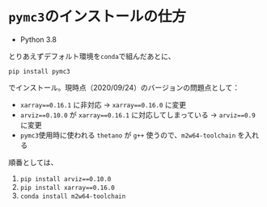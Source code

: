 # `pymc3`のインストールの仕方

- Python 3.8

とりあえずデフォルト環境を`conda`で組んだあとに、

``pip install pymc3``

でインストール。現時点（2020/09/24）のバージョンの問題点として：

- ``xarray==0.16.1`` に非対応 -> ``xarray==0.16.0`` に変更
- ``arviz==0.10.0`` が ``xarray==0.16.1`` に対応してしまっている -> ``arviz==0.9`` に変更
- ``pymc3``使用時に使われる ``thetano`` が ``g++`` 使うので、``m2w64-toolchain`` を入れる

順番としては、

1. `pip install arviz==0.10.0`
2. `pip install xarray==0.16.0`
3. `conda install m2w64-toolchain`

